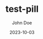 ---
  slug: "/test-pill"
  date: "2023-10-03"
  author: "John Doe"
  title:  "test-pill"
  description: "ADD A PILL DESCRIPTION HERE"
  keywords: ["tag1","tag2","tag3"]
---
